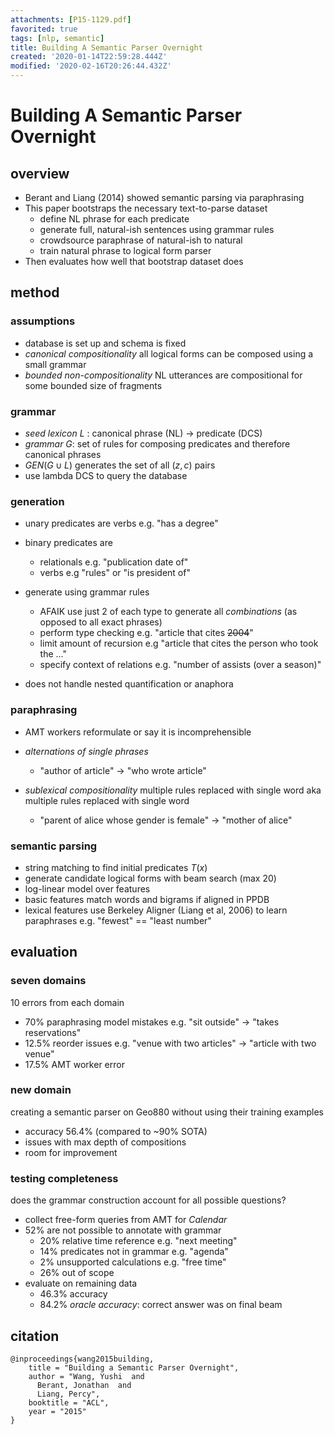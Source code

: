 ```yaml
---
attachments: [P15-1129.pdf]
favorited: true
tags: [nlp, semantic]
title: Building A Semantic Parser Overnight
created: '2020-01-14T22:59:28.444Z'
modified: '2020-02-16T20:26:44.432Z'
---
```


# Building A Semantic Parser Overnight

## overview
- Berant and Liang (2014) showed semantic parsing via paraphrasing
- This paper bootstraps the necessary text-to-parse dataset
  - define NL phrase for each predicate
  - generate full, natural-ish sentences using grammar rules
  - crowdsource paraphrase of natural-ish to natural
  - train natural phrase to logical form parser
- Then evaluates how well that bootstrap dataset does

## method

### assumptions
- database is set up and schema is fixed
- *canonical compositionality* all logical forms can be composed using a small grammar
- *bounded non-compositionality* NL utterances are compositional for some bounded size of fragments

### grammar
- *seed lexicon* $L$ : canonical phrase (NL) -> predicate (DCS)
- *grammar* $G$: set of rules for composing predicates and therefore canonical phrases
- $GEN(G \cup L)$ generates the set of all $(z,c)$ pairs
- use lambda DCS to query the database

### generation
- unary predicates are verbs e.g. "has a degree"
- binary predicates are
  - relationals e.g. "publication date of"
  - verbs e.g "rules" or "is president of"

- generate using grammar rules
  - AFAIK use just 2 of each type to generate all *combinations* (as opposed to all exact phrases)
  - perform type checking e.g. "article that cites ~~2004~~"
  - limit amount of recursion e.g "article that cites the person who took the ..."
  - specify context of relations e.g. "number of assists (over a season)"

- does not handle nested quantification or anaphora

### paraphrasing

- AMT workers reformulate or say it is incomprehensible

- *alternations of single phrases*
  - "author of article" -> "who wrote article"
- *sublexical compositionality* multiple rules replaced with single word aka multiple rules replaced with single word
  - "parent of alice whose gender is female" -> "mother of alice"

### semantic parsing

- string matching to find initial predicates $T(x)$
- generate candidate logical forms with beam search (max 20)
- log-linear model over features
- basic features match words and bigrams if aligned in PPDB
- lexical features use Berkeley Aligner (Liang et al, 2006) to learn paraphrases e.g. "fewest" == "least number"

## evaluation

### seven domains
10 errors from each domain
- 70% paraphrasing model mistakes e.g. "sit outside" -> "takes reservations"
- 12.5% reorder issues e.g. "venue with two articles" -> "article with two venue"
- 17.5% AMT worker error

### new domain
creating a semantic parser on Geo880 without using their training examples
- accuracy 56.4% (compared to ~90% SOTA)
- issues with max depth of compositions
- room for improvement

### testing completeness
does the grammar construction account for all possible questions?
- collect free-form queries from AMT for *Calendar*
- 52% are not possible to annotate with grammar
  - 20% relative time reference e.g. "next meeting"
  - 14% predicates not in grammar e.g. "agenda"
  - 2% unsupported calculations e.g. "free time"
  - 26% out of scope
- evaluate on remaining data
  - 46.3% accuracy
  - 84.2% *oracle accuracy*: correct answer was on final beam

## citation

```
@inproceedings{wang2015building,
    title = "Building a Semantic Parser Overnight",
    author = "Wang, Yushi  and
      Berant, Jonathan  and
      Liang, Percy",
    booktitle = "ACL",
    year = "2015"
}
```
